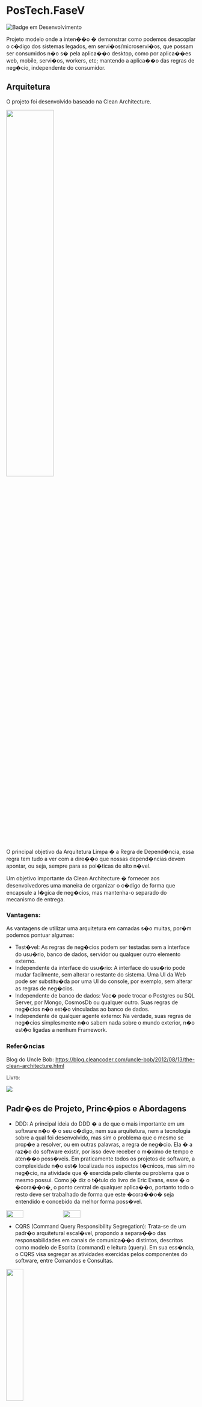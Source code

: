 # PosTech.FaseV

![Badge em Desenvolvimento](http://img.shields.io/static/v1?label=STATUS&message=EM%20DESENVOLVIMENTO&color=GREEN&style=for-the-badge)

Projeto modelo onde a inten��o � demonstrar como podemos desacoplar o c�digo dos sistemas legados, em servi�os/microservi�os, 
que possam ser consumidos n�o s� pela aplica��o desktop, como por aplica��es web, mobile, servi�os, workers, etc;
mantendo a aplica��o das regras de neg�cio, independente do consumidor.

## Arquitetura
O projeto foi desenvolvido baseado na Clean Architecture.

<img src="https://miro.medium.com/v2/resize:fit:720/format:webp/1*0R0r00uF1RyRFxkxo3HVDg.png" style="width:50%;" />

O principal objetivo da Arquitetura Limpa � a Regra de Depend�ncia, 
essa regra tem tudo a ver com a dire��o que nossas depend�ncias devem apontar, ou seja, 
sempre para as pol�ticas de alto n�vel.

Um objetivo importante da Clean Architecture � fornecer aos desenvolvedores uma maneira de organizar o c�digo de forma que encapsule a l�gica de neg�cios, mas mantenha-o separado do mecanismo de entrega.

### Vantagens:

As vantagens de utilizar uma arquitetura em camadas s�o muitas, por�m podemos pontuar algumas:

- Test�vel: As regras de neg�cios podem ser testadas sem a interface do usu�rio, banco de dados, servidor ou qualquer outro elemento externo.
- Independente da interface do usu�rio: A interface do usu�rio pode mudar facilmente, sem alterar o restante do sistema. Uma UI da Web pode ser substitu�da por uma UI do console, por exemplo, sem alterar as regras de neg�cios.
- Independente de banco de dados: Voc� pode trocar o Postgres ou SQL Server, por Mongo, CosmosDb ou qualquer outro. Suas regras de neg�cios n�o est�o vinculadas ao banco de dados.
- Independente de qualquer agente externo: Na verdade, suas regras de neg�cios simplesmente n�o sabem nada sobre o mundo exterior, n�o est�o ligadas a nenhum Framework.

### Refer�ncias

Blog do Uncle Bob: https://blog.cleancoder.com/uncle-bob/2012/08/13/the-clean-architecture.html

Livro:

<img src="https://learning.oreilly.com/library/cover/9780134494272/250w/" />

## Padr�es de Projeto, Princ�pios e Abordagens

- DDD: A principal ideia do DDD � a de que o mais importante em um software n�o � o seu c�digo, 
nem sua arquitetura, nem a tecnologia sobre a qual foi desenvolvido, mas sim o problema que o mesmo se prop�e 
a resolver, ou em outras palavras, a regra de neg�cio. Ela � a raz�o do software existir, por isso deve receber 
o m�ximo de tempo e aten��o poss�veis. Em praticamente todos os projetos de software, 
a complexidade n�o est� localizada nos aspectos t�cnicos, mas sim no neg�cio, na atividade que � exercida pelo 
cliente ou problema que o mesmo possui. Como j� diz o t�tulo do livro de Eric Evans, esse � o �cora��o�, 
o ponto central de qualquer aplica��o, portanto todo o resto deve ser trabalhado de forma que este �cora��o� 
seja entendido e concebido da melhor forma poss�vel.

<div style="display:flex">
	<img src="https://altabooks.com.br/wp-content/uploads/2021/07/650x1000_Domain_Driven_Design_3Ed.png"  style="width:30%;"/>
	<img src="https://altabooks.com.br/wp-content/uploads/2021/07/650x1000-Implementando-Domain-Driven-Design.png" style="width:30%;"/>
</div>

 - CQRS (Command Query Responsibility Segregation): Trata-se de um padr�o arquitetural escal�vel, propondo a separa��o 
das responsabilidades em canais de comunica��o distintos, descritos como modelo de Escrita (command) e leitura 
(query). Em sua ess�ncia, o CQRS visa segregar as atividades exercidas pelos componentes do software, 
entre Comandos e Consultas.

<img align="center" src="https://d2sofvawe08yqg.cloudfront.net/implementing-ddd-cqrs-and-event-sourcing/s_hero?1620557454" style="width:30%;"/>

## Estrutura da Aplica��o

<img src="https://github.com/fernandorozas/PosTech.FaseV/blob/master/docs/estrutura.png" />

A aplica��o est� divida em camadas, em que cada componente tem sua responsabilidade separada.

Na **camada de neg�cios**, temos o projeto de dom�nio, respons�vel pelas regras de neg�cio individuais de cada entidade 
e o projeto de aplica��o respons�vel pelos casos de uso, e utiliza��o das portas, atrav�s de comunica��o com o 
mundo externo.

Na **camada de infraestrutura**, est�o os projetos que implementam as portas de comunica��o com o mundo externo a aplica��o.
Comunica��o com banco de dados, sistema de arquivos, mensageria, envio de e-mails, sms, etc, ficam nesta camada.

Na **camada de servi�os**, fica(m) o(s) servi�o(s) pr�priamente dito(s), que tem a fun��o de orquestrar e controlar todo o fluxo de requisi��es
a nossa aplica��o.

Por fim a **camada de interfaces**, fornece aos diversos tipos de usu�rios, interfaces de comunica��o com a aplica��o.

Al�m dos projetos j� citados, na pasta tests encontram-se os projetos para testes de unidade e integra��o.

## Frameworks e Tecnologias

### Frameworks
- ``.NET 8``
- ``ASP.NET Web API``

### Frameworks de Teste
- ``XUnit``

### Bibliotecas
- ``Fluent Validation``
- ``MediatR``
- ``Swagger``
- ``Moq``

### Interfaces Usu�rio
- ``.NET MAUI (Desktop e Mobile)``
- ``.NET Blazor APP (WebApp)``
- ``Azure Function APP (Worker Convers�o)``

### ORMS
- ``Dapper (SQL Server Legado)``
- ``Entity Framework (Postgres)``
